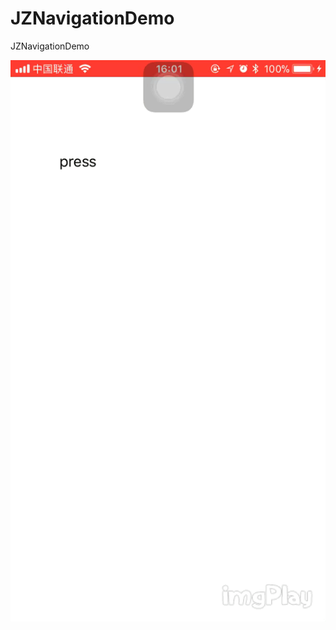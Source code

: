 # JZNavigationDemo
JZNavigationDemo


![image](https://github.com/lookingstars/JZNavigationDemo/blob/master/images/jzNav.gif)